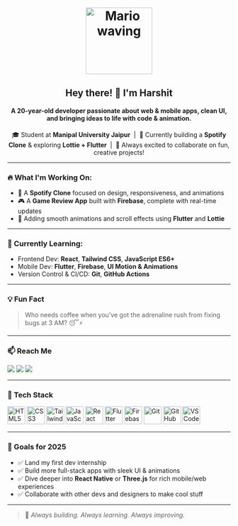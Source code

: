 <h1 align="center">
  <img src="https://user-images.githubusercontent.com/74038190/225813708-98b745f2-7d22-48cf-9150-083f1b00d6c9.gif" alt="Mario waving" width="150"/>
</h1>

<h2 align="center">Hey there! 👋 I'm Harshit</h2>
<h4 align="center">A 20-year-old developer passionate about web & mobile apps, clean UI, and bringing ideas to life with code & animation.</h4>

<p align="center">
  🎓 Student at <strong>Manipal University Jaipur</strong> &nbsp|&nbsp  
  🎯 Currently building a <strong>Spotify Clone</strong> & exploring <strong>Lottie + Flutter</strong> &nbsp|&nbsp  
  🚀 Always excited to collaborate on fun, creative projects!
</p>

---

### 🔥 What I'm Working On:
- 🎵 A **Spotify Clone** focused on design, responsiveness, and animations  
- 🎮 A **Game Review App** built with **Firebase**, complete with real-time updates  
- 🎨 Adding smooth animations and scroll effects using **Flutter** and **Lottie**

---

### 🌱 Currently Learning:
- Frontend Dev: **React**, **Tailwind CSS**, **JavaScript ES6+**  
- Mobile Dev: **Flutter**, **Firebase**, **UI Motion & Animations**  
- Version Control & CI/CD: **Git**, **GitHub Actions**

---

### 💡 Fun Fact
> Who needs coffee when you’ve got the adrenaline rush from fixing bugs at 3 AM? 😴⚡

---

### 📫 Reach Me
<p align="left">
  <a href="mailto:hk856280479@gmail.com"><img src="https://img.shields.io/badge/Gmail-D14836?style=for-the-badge&logo=gmail&logoColor=white"/></a>
  <a href="https://www.linkedin.com/in/your-linkedin-id"><img src="https://img.shields.io/badge/LinkedIn-0077B5?style=for-the-badge&logo=linkedin&logoColor=white"/></a>
  <a href="https://github.com/your-github-id"><img src="https://img.shields.io/badge/GitHub-000000?style=for-the-badge&logo=github&logoColor=white"/></a>
</p>

---

### 🧰 Tech Stack
<p align="left">
  <img src="https://cdn.jsdelivr.net/gh/devicons/devicon@latest/icons/html5/html5-original.svg" height="40" alt="HTML5"/>
  <img src="https://cdn.jsdelivr.net/gh/devicons/devicon@latest/icons/css3/css3-original.svg" height="40" alt="CSS3"/>
  <img src="https://cdn.jsdelivr.net/gh/devicons/devicon@latest/icons/tailwindcss/tailwindcss-original.svg" height="40" alt="Tailwind CSS"/>
  <img src="https://cdn.jsdelivr.net/gh/devicons/devicon@latest/icons/javascript/javascript-original.svg" height="40" alt="JavaScript"/>
  <img src="https://cdn.jsdelivr.net/gh/devicons/devicon@latest/icons/react/react-original.svg" height="40" alt="React"/>
  <img src="https://cdn.jsdelivr.net/gh/devicons/devicon@latest/icons/flutter/flutter-original.svg" height="40" alt="Flutter"/>
  <img src="https://cdn.jsdelivr.net/gh/devicons/devicon@latest/icons/firebase/firebase-plain.svg" height="40" alt="Firebase"/>
  <img src="https://cdn.jsdelivr.net/gh/devicons/devicon@latest/icons/git/git-original.svg" height="40" alt="Git"/>
  <img src="https://cdn.jsdelivr.net/gh/devicons/devicon@latest/icons/github/github-original.svg" height="40" alt="GitHub"/>
  <img src="https://cdn.jsdelivr.net/gh/devicons/devicon@latest/icons/vscode/vscode-original.svg" height="40" alt="VSCode"/>
</p>

---

### 🧠 Goals for 2025
- ✅ Land my first dev internship  
- ✅ Build more full-stack apps with sleek UI & animations  
- ✅ Dive deeper into **React Native** or **Three.js** for rich mobile/web experiences  
- ✅ Collaborate with other devs and designers to make cool stuff

---

> 🔁 *Always building. Always learning. Always improving.*

